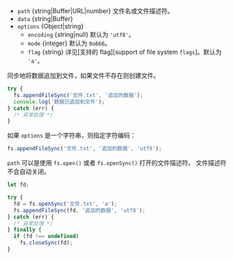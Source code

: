 <!-- YAML
added: v0.6.7
changes:
  - version: v7.0.0
    pr-url: https://github.com/nodejs/node/pull/7831
    description: The passed `options` object will never be modified.
  - version: v5.0.0
    pr-url: https://github.com/nodejs/node/pull/3163
    description: The `file` parameter can be a file descriptor now.
-->

* `path` {string|Buffer|URL|number} 文件名或文件描述符。
* `data` {string|Buffer}
* `options` {Object|string}
  * `encoding` {string|null} 默认为 `'utf8'`。
  * `mode` {integer} 默认为 `0o666`。
  * `flag` {string} 详见[支持的 flag][support of file system `flags`]。默认为 `'a'`。

同步地将数据追加到文件，如果文件不存在则创建文件。

```js
try {
  fs.appendFileSync('文件.txt', '追加的数据');
  console.log('数据已追加到文件');
} catch (err) {
  /* 异常处理 */
}
```

如果 `options` 是一个字符串，则指定字符编码：

```js
fs.appendFileSync('文件.txt', '追加的数据', 'utf8');
```

`path` 可以是使用 `fs.open()` 或者 `fs.openSync()` 打开的文件描述符。
文件描述符不会自动关闭。

```js
let fd;

try {
  fd = fs.openSync('文件.txt', 'a');
  fs.appendFileSync(fd, '追加的数据', 'utf8');
} catch (err) {
  /* 异常处理 */
} finally {
  if (fd !== undefined)
    fs.closeSync(fd);
}
```


